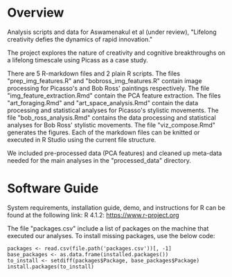 # Overview
Analysis scripts and data for Aswamenakul et al (under review), "Lifelong creativity defies the dynamics of rapid innovation."

The project explores the nature of creativity and cognitive breakthroughs on a lifelong timescale using Picass as a case study.

There are 5 R-markdown files and 2 plain R scripts. The files "prep_img_features.R" and "bobross_img_features.R" contain image processing for Picasso's and Bob Ross' paintings respectively. The file "img_feature_extraction.Rmd" contain the PCA feature extraction. The files "art_foraging.Rmd" and "art_space_analysis.Rmd" contain the data processing and statistical analyses for Picasso's stylistic movements. The file "bob_ross_analysis.Rmd" contains the data processing and statistical analyses for Bob Ross' stylistic movements. The file "viz_compose.Rmd" generates the figures. Each of the markdown files can be knitted or executed in R Studio using the current file structure.

We included pre-processed data (PCA features) and cleaned up meta-data needed for the main analyses in the "processed_data" directory.

# Software Guide
System requirements, installation guide, demo, and instructions for R can be found at the following link: R 4.1.2: <https://www.r-project.org>

The file "packages.csv" include a list of packages on the machine that executed our analyses. To install missing packages, use the below code:

```
packages <- read.csv(file.path('packages.csv'))[, -1]
base_packages <- as.data.frame(installed.packages()) 
to_install <- setdiff(packages$Package, base_packages$Package) 
install.packages(to_install)
```